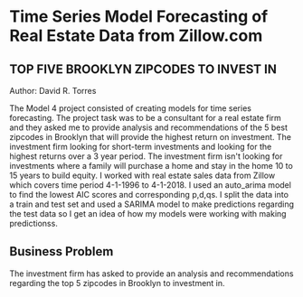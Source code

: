 # Time Series Model Forecasting of Real Estate Data from Zillow.com
## **TOP FIVE BROOKLYN ZIPCODES TO INVEST IN** 

Author:  David R. Torres<br>

The Model 4 project consisted of creating models for time series forecasting.  The project task was to be a consultant for a real estate firm and they asked me to provide analysis and recommendations of the 5 best zipcodes in Brooklyn that will provide the highest return on investment. The investment firm looking for short-term investments and looking for the highest returns over a 3 year period. The investment firm isn't looking for investments where a family will purchase a home and stay in the home 10 to 15 years to build equity.
I worked with real estate sales data from Zillow which covers time period 4-1-1996 to 4-1-2018.
I used an auto_arima model to find the lowest AIC scores and corresponding p,d,qs. I split the data into a train and test set and used a SARIMA model to make predictions regarding the test data so I get an idea of how my models were working with making predictionss.

## **Business Problem**
The investment firm has asked to provide an analysis and recommendations regarding the top 5 zipcodes in Brooklyn to investment in. 


